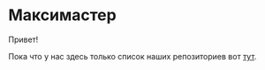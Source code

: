 # Максимастер

Привет!

Пока что у нас здесь только список наших репозиториев вот [тут](./profile/README.md).
